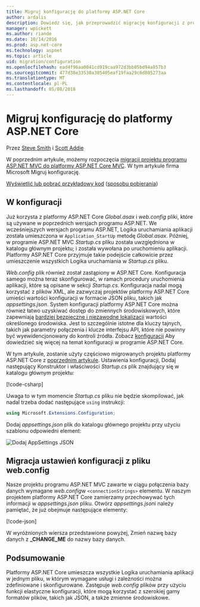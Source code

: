 ```yaml
---
title: Migruj konfigurację do platformy ASP.NET Core
author: ardalis
description: Dowiedz się, jak przeprowadzić migrację konfiguracji z projektu programu ASP.NET MVC do projektu programu ASP.NET Core MVC.
manager: wpickett
ms.author: riande
ms.date: 10/14/2016
ms.prod: asp.net-core
ms.technology: aspnet
ms.topic: article
uid: migration/configuration
ms.openlocfilehash: ead4f96aa0041cd919caa972d3bb05bd94a857b3
ms.sourcegitcommit: 477d38e33530a305405eaf19faa29c6d805273aa
ms.translationtype: MT
ms.contentlocale: pl-PL
ms.lasthandoff: 05/08/2018
---
```

# <a name="migrate-configuration-to-aspnet-core"></a>Migruj konfigurację do platformy ASP.NET Core

Przez [Steve Smith](https://ardalis.com/) i [Scott Addie](https://scottaddie.com)

W poprzednim artykule, możemy rozpoczęcia [migracji projektu programu ASP.NET MVC do platformy ASP.NET Core MVC](xref:migration/mvc). W tym artykule firma Microsoft Migruj konfigurację.

[Wyświetlić lub pobrać przykładowy kod](https://github.com/aspnet/Docs/tree/master/aspnetcore/migration/configuration/samples) ([sposobu pobierania](xref:tutorials/index#how-to-download-a-sample))

## <a name="setup-configuration"></a>W konfiguracji

Już korzysta z platformy ASP.NET Core *Global.asax* i *web.config* pliki, które są używane w poprzednich wersjach programu ASP.NET. We wcześniejszych wersjach programu ASP.NET, Logika uruchamiania aplikacji została umieszczona w `Application_StartUp` metodę *Global.asax*. Później, w programie ASP.NET MVC *Startup.cs* pliku została uwzględniona w katalogu głównym projektu; i została wywołana po uruchomieniu aplikacji. Platformy ASP.NET Core przyjmuje takie podejście całkowicie przez umieszczenie wszystkich Logika uruchamiania w *Startup.cs* pliku.

*Web.config* plik również został zastąpiony w ASP.NET Core. Konfiguracja samego można teraz skonfigurować, w ramach procedury uruchomienia aplikacji, które są opisane w sekcji *Startup.cs*. Konfiguracja nadal mogą korzystać z plików XML, ale zazwyczaj projektów platformy ASP.NET Core umieści wartości konfiguracji w formacie JSON pliku, takich jak *appsettings.json*. System konfiguracji platformy ASP.NET Core można również łatwo uzyskiwać dostęp do zmiennych środowiskowych, które zapewniają [bardziej bezpieczne i niezawodne lokalizacji](xref:security/app-secrets) wartości określonego środowiska. Jest to szczególnie istotne dla kluczy tajnych, takich jak parametry połączenia i klucze interfejsu API, które nie powinny być wyewidencjonowany do kontroli źródła. Zobacz [konfiguracji](xref:fundamentals/configuration/index) Aby dowiedzieć się więcej na temat konfiguracji w programie ASP.NET Core.

W tym artykule, zostanie użyty częściowo migrowanych projektu platformy ASP.NET Core z [poprzednim artykule](xref:migration/mvc). Ustawienia konfiguracji, Dodaj następujący Konstruktor i właściwości *Startup.cs* plik znajdujący się w katalogu głównym projektu:

[!code-csharp[](configuration/samples/WebApp1/src/WebApp1/Startup.cs?range=11-16)]

Uwaga to w tym momencie *Startup.cs* pliku nie będzie skompilować, jak nadal trzeba dodać następujące `using` instrukcji:

```csharp
using Microsoft.Extensions.Configuration;
```

Dodaj *appsettings.json* plik do katalogu głównego projektu przy użyciu szablonu odpowiedni element:

![Dodaj AppSettings JSON](configuration/_static/add-appsettings-json.png)

## <a name="migrate-configuration-settings-from-webconfig"></a>Migracja ustawień konfiguracji z pliku web.config

Nasze projektu programu ASP.NET MVC zawarte w ciągu połączenia bazy danych wymagane *web.config*w `<connectionStrings>` elementu. W naszym projektem platformy ASP.NET Core zamierzamy przechowywać tych informacji w *appsettings.json* pliku. Otwórz *appsettings.json*i należy pamiętać, że już obejmuje następujące elementy:

[!code-json[](../migration/configuration/samples/WebApp1/src/WebApp1/appsettings.json?highlight=4)]

W wyróżnionych wiersza przedstawione powyżej, Zmień nazwę bazy danych z **_CHANGE_ME** do nazwy bazy danych.

## <a name="summary"></a>Podsumowanie

Platformy ASP.NET Core umieszcza wszystkie Logika uruchamiania aplikacji w jednym pliku, w którym wymagane usługi i zależności można zdefiniowane i skonfigurowane. Zastępuje *web.config* plików przy użyciu funkcji elastyczne konfiguracji, które mogą korzystać z szerokiej gamy formatów plików, takich jak JSON, a także zmienne środowiskowe.
